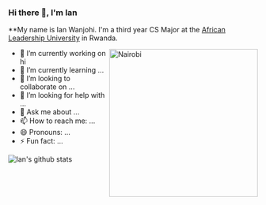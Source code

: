 ### Hi there 👋, I'm Ian

**My name is Ian Wanjohi. I'm a third year CS Major at the [African Leadership University](https://www.alueducation.com/) in Rwanda.



 <img align="right" height = "300px" alt="Nairobi" src= "https://images.unsplash.com/photo-1543245883-b631737145f0?ixlib=rb-1.2.1&ixid=eyJhcHBfaWQiOjEyMDd9&auto=format&fit=crop&w=1050&q=80"/>

- 🔭 I’m currently working on hi
- 🌱 I’m currently learning ...
- 👯 I’m looking to collaborate on ...
- 🤔 I’m looking for help with ...
- 💬 Ask me about ...
- 📫 How to reach me: ...
- 😄 Pronouns: ...
- ⚡ Fun fact: ...

![Ian's github stats](https://github-readme-stats.vercel.app/api?username=iwanjo&show_icons=true&hide_border=true)
